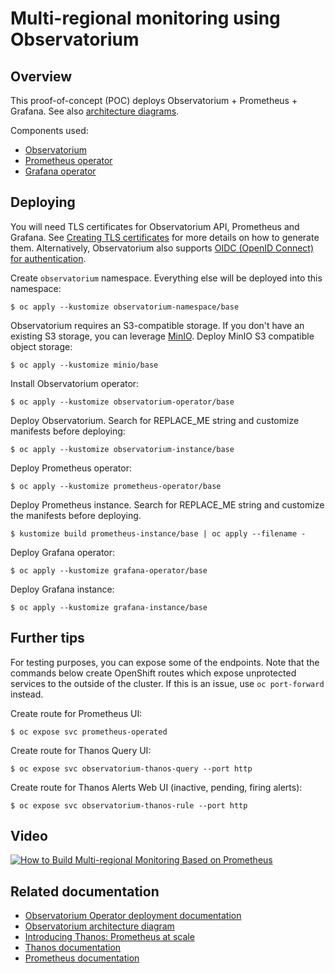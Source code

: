 # Multi-regional monitoring using Observatorium

## Overview

This proof-of-concept (POC) deploys Observatorium + Prometheus + Grafana. See also [architecture diagrams](docs/diagrams).

Components used:
* [Observatorium](https://github.com/observatorium)
* [Prometheus operator](https://github.com/prometheus-operator/prometheus-operator)
* [Grafana operator](https://github.com/integr8ly/grafana-operator)

## Deploying

You will need TLS certificates for Observatorium API, Prometheus and Grafana. See [Creating TLS certificates](docs/creating_tls_certificates.md) for more details on how to generate them. Alternatively, Observatorium also supports [OIDC (OpenID Connect) for authentication](https://github.com/observatorium/deployments/tree/master/environments/local).

Create `observatorium` namespace. Everything else will be deployed into this namespace:

```
$ oc apply --kustomize observatorium-namespace/base
```

Observatorium requires an S3-compatible storage. If you don't have an existing S3 storage, you can leverage [MinIO](https://min.io/). Deploy MinIO S3 compatible object storage:

```
$ oc apply --kustomize minio/base
```

Install Observatorium operator:

```
$ oc apply --kustomize observatorium-operator/base
```

Deploy Observatorium. Search for REPLACE_ME string and customize manifests before deploying:

```
$ oc apply --kustomize observatorium-instance/base
```

Deploy Prometheus operator:

```
$ oc apply --kustomize prometheus-operator/base
```

Deploy Prometheus instance. Search for REPLACE_ME string and customize the manifests before deploying.

```
$ kustomize build prometheus-instance/base | oc apply --filename -
```

Deploy Grafana operator:

```
$ oc apply --kustomize grafana-operator/base
```

Deploy Grafana instance:
```
$ oc apply --kustomize grafana-instance/base
```

## Further tips

For testing purposes, you can expose some of the endpoints. Note that the commands below create OpenShift routes which expose unprotected services to the outside of the cluster. If this is an issue, use `oc port-forward` instead.

Create route for Prometheus UI:

```
$ oc expose svc prometheus-operated
```

Create route for Thanos Query UI:

```
$ oc expose svc observatorium-thanos-query --port http
```

Create route for Thanos Alerts Web UI (inactive, pending, firing alerts):

```
$ oc expose svc observatorium-thanos-rule --port http
```

## Video

[![How to Build Multi-regional Monitoring Based on Prometheus](https://img.youtube.com/vi/0eycdxtgbpg/0.jpg)](http://www.youtube.com/watch?v=0eycdxtgbpg)

## Related documentation

* [Observatorium Operator deployment documentation](https://github.com/observatorium/operator/blob/master/docs/deploy-operator.md)
* [Observatorium architecture diagram](https://github.com/observatorium/docs/blob/master/architecture/architecture.md)
* [Introducing Thanos: Prometheus at scale](https://www.improbable.io/blog/thanos-prometheus-at-scale)
* [Thanos documentation](https://thanos.io/tip/thanos/getting-started.md/)
* [Prometheus documentation](https://prometheus.io/docs/introduction/overview/)
